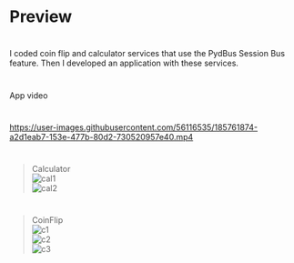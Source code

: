 # Preview
#  
I coded coin flip and calculator services that use the PydBus Session Bus feature. Then I developed an application with these services.
#  
App video
#
https://user-images.githubusercontent.com/56116535/185761874-a2d1eab7-153e-477b-80d2-730520957e40.mp4  
#  
>Calculator  
![cal1](https://user-images.githubusercontent.com/56116535/185761612-677640ac-9762-4a59-8002-b02dadf5a78e.png)  
![cal2](https://user-images.githubusercontent.com/56116535/185761801-86532798-9999-4739-b5e9-299448ceb38f.png)  
#  
>CoinFlip  
![c1](https://user-images.githubusercontent.com/56116535/185761190-8f5aa9eb-08ae-4296-9c4e-6919d332dd7c.png)  
![c2](https://user-images.githubusercontent.com/56116535/185761227-47f560b7-c332-419a-8b59-13cb9c48f678.png)  
![c3](https://user-images.githubusercontent.com/56116535/185761240-58727d6e-b53a-4eaf-b7a0-a57afe69363a.png)  
